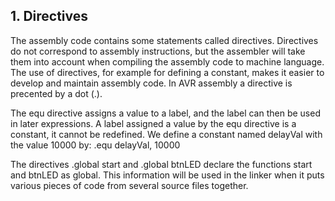 
## 1. Directives

The assembly code contains some statements called directives. Directives do not correspond to assembly instructions, but the assembler will take them into account when compiling the assembly code to machine language. The use of directives, for example for defining a constant, makes it easier to develop and maintain assembly code. In AVR assembly a directive is precented by a dot (.).

The equ directive assigns a value to a label, and the label can then be used in later expressions. A label assigned a value by the equ directive is a constant, it cannot be redefined. We define a constant named delayVal with the value 10000 by: .equ delayVal, 10000

The directives .global start and .global btnLED declare the functions start and btnLED as global. This information will be used in the linker when it puts various pieces of code from several source files together.


